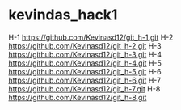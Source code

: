 # kevindas_hack1
H-1
https://github.com/Kevinasd12/git_h-1.git
H-2
https://github.com/Kevinasd12/git_h-2.git
H-3
https://github.com/Kevinasd12/git_h-3.git
H-4
https://github.com/Kevinasd12/git_h-4.git
H-5
https://github.com/Kevinasd12/git_h-5.git
H-6
https://github.com/Kevinasd12/git_h-6.git
H-7
https://github.com/Kevinasd12/git_h-7.git
H-8
https://github.com/Kevinasd12/git_h-8.git

